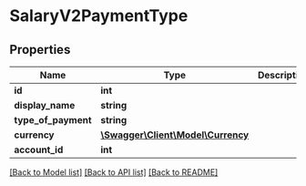 # SalaryV2PaymentType

## Properties
Name | Type | Description | Notes
------------ | ------------- | ------------- | -------------
**id** | **int** |  | [optional] 
**display_name** | **string** |  | [optional] 
**type_of_payment** | **string** |  | [optional] 
**currency** | [**\Swagger\Client\Model\Currency**](Currency.md) |  | [optional] 
**account_id** | **int** |  | [optional] 

[[Back to Model list]](../README.md#documentation-for-models) [[Back to API list]](../README.md#documentation-for-api-endpoints) [[Back to README]](../README.md)



